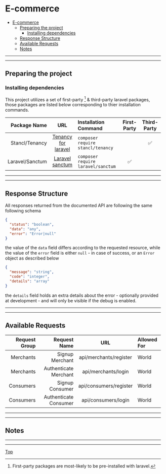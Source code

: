 # E-commerce

- [E-commerce](#e-commerce)
  - [Preparing the project](#preparing-the-project)
    - [Installing dependencies](#installing-dependencies)
  - [Response Structure](#response-structure)
  - [Available Requests](#available-requests)
  - [Notes](#notes)

---

---

## Preparing the project

### Installing dependencies

This project utilizes a set of first-party [^firstparty] & third-party laravel packages, those packages are listed below corresponding to thier installation commands.

|    Package Name |                           URL                           | Installation Command               | First-Party | Third-Party |
| --------------: | :-----------------------------------------------------: | :--------------------------------- | :---------: | :---------: |
|  Stancl/Tenancy |  [Tenancy for laravel](https://tenancyforlaravel.com/)  | `composer require stancl/tenancy`  |             |      ✅      |
| Laravel/Sanctum | [Laravel sanctum](https://laravel.com/docs/9.x/sanctum) | `composer require laravel/sanctum` |      ✅      |             |

---

---

## Response Structure

All responses returned from the documented API are following the same following schema

```json
{
  "status": "boolean",
  "data": "any",
  "error": "Error|null"
}
```

the value of the `data` field differs according to the requested resource, while the value of the `error` field is either `null` - in case of success, or an `Error` object as described below

```json
{
  "message": "string",
  "code": "integer",
  "details": "array"
}
```

the `details` field holds an extra details about the error - optionally provided at development - and will only be visible if the debug is enabled.

---

---

## Available Requests

| Request Group |          Request Name |          URL           | Allowed For |
| ------------: | --------------------: | :--------------------: | :---------- |
|     Merchants |       Signup Merchant | api/merchants/register | World       |
|     Merchants | Authenticate Merchant |  api/merchants/login   | World       |
|     Consumers |       Signup Consumer | api/consumers/register | World       |
|     Consumers | Authenticate Consumer |  api/consumers/login   | World       |

---

---

## Notes

[^firstparty]: First-party packages are most-likely to be pre-installed with laravel.

---

---

[Top](#e-commerce)
